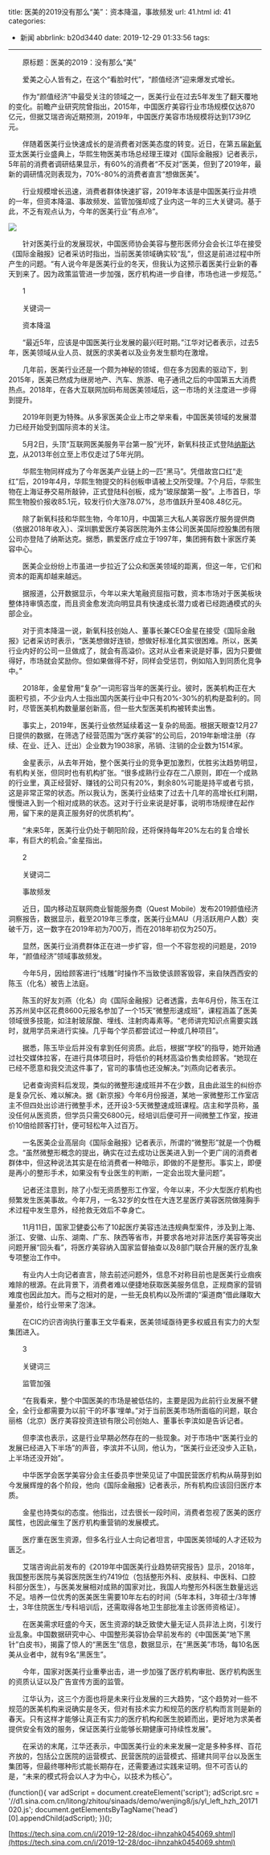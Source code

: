 title: 医美的2019没有那么“美”：资本降温，事故频发
url: 41.html
id: 41
categories:
  - 新闻
abbrlink: b20d3440
date: 2019-12-29 01:33:56
tags:
---

　　原标题：医美的2019：没有那么“美”

　　爱美之心人皆有之，在这个“看脸时代”，“颜值经济”迎来爆发式增长。

　　作为“颜值经济”中最受关注的领域之一，医美行业在过去5年发生了翻天覆地的变化。前瞻产业研究院曾指出，2015年，中国医疗美容行业市场规模仅达870亿元，但据艾瑞咨询近期预测，2019年，中国医疗美容市场规模将达到1739亿元。

　　伴随着医美行业快速成长的是消费者对医美态度的转变。近日，在第五届[新氧](http://stock.finance.sina.com.cn/usstock/quotes/SY.html)亚太医美行业盛典上，华熙生物医美市场总经理王璨对《国际金融报》记者表示，5年前的消费者调研结果显示，有60%的消费者“不反对”医美，但到了2019年，最新的调研情况则表现为，70%-80%的消费者直言“想做医美”。

　　行业规模增长迅速，消费者群体快速扩容，2019年本该是中国医美行业井喷的一年，但资本降温、事故频发、监管加强却成了业内这一年的三大关键词。基于此，不乏有观点认为，今年的医美行业“有点冷”。

![](http://n.sinaimg.cn/tech/transform/116/w550h366/20191228/a0d8-imfiehq9910623.jpg)

　　针对医美行业的发展现状，中国医师协会美容与整形医师分会会长江华在接受《国际金融报》记者采访时指出，当前医美领域确实较“乱”，但这是前进过程中所产生的问题。“有人说今年是医美行业的冬天，但我认为这预示着医美行业新的春天到来了。因为政策监管进一步加强，医疗机构进一步自律，市场也进一步规范。”

　　1

　　关键词一

　　资本降温

　　“最近5年，应该是中国医美行业发展的最兴旺时期。”江华对记者表示，过去5年，医美领域从业人员、就医的求美者以及业务发生额均在激增。

　　几年前，医美行业还是一个颇为神秘的领域，但在多方因素的驱动下，到2015年，医美已然成为继房地产、汽车、旅游、电子通讯之后的中国第五大消费热点。2018年，在各大互联网加码布局医美领域后，这一市场的关注度进一步得到提升。

　　2019年则更为特殊。从多家医美企业上市之举来看，中国医美领域的发展潜力已经开始受到国际资本的关注。

　　5月2日，头顶“互联网医美服务平台第一股”光环，新氧科技正式登陆[纳斯达克](http://stock.finance.sina.com.cn/usstock/quotes/.IXIC.html)，从2013年创立至上市仅走过了5年光阴。

　　华熙生物同样成为了今年医美产业链上的一匹“黑马”。凭借故宫口红“走红”后，2019年4月，华熙生物提交的科创板申请被上交所受理。7个月后，华熙生物在上海证券交易所敲钟，正式登陆科创板，成为“玻尿酸第一股”。上市首日，华熙生物股价报收85.1元，较发行价大涨78.07%，总市值跃升至408.48亿元。

　　除了新氧科技和华熙生物，今年10月，中国第三大私人美容医疗服务提供商（依据2018年收入）、深圳鹏爱医疗美容医院海外主体公司医美国际控股集团有限公司亦登陆了纳斯达克。据悉，鹏爱医疗成立于1997年，集团拥有数十家医疗美容中心。

　　医美企业纷纷上市虽进一步拉近了公众和医美领域的距离，但这一年，它们和资本的距离却越来越远。

　　据报道，公开数据显示，今年以来大笔融资屈指可数，资本市场对于医美板块整体持审慎态度，而且资金愈发流向明显具有快速成长潜力或者已经跑通模式的头部企业。

　　对于资本降温一说，新氧科技创始人、董事长兼CEO金星在接受《国际金融报》记者采访时表示，“医美想做好连锁，想做好标准化其实很困难。所以，医美行业内好的公司一旦做成了，就会有高溢价。这对从业者来说是好事，因为只要做得好，市场就会奖励你。但如果做得不好，同样会受惩罚，例如陷入到同质化竞争中。”

　　2018年，金星曾用“复杂”一词形容当年的医美行业。彼时，医美机构正在大面积亏损，不少业内人士指出国内医美行业中只有20%-30%的机构是盈利的。同时，尽管医美机构数量屡创新高，但一些大型医美机构被转卖出售。

　　事实上，2019年，医美行业依然延续着这一复杂的局面。根据天眼查12月27日提供的数据，在筛选了经营范围为“医疗美容”的公司后，2019年新增注册（存续、在业、迁入、迁出）企业数为19038家，吊销、注销的企业数为1514家。

　　金星表示，从去年开始，整个医美行业的竞争更加激烈，优胜劣汰趋势明显，有机构关张，但同时也有机构扩张。“很多成熟行业存在二八原则，即在一个成熟的行业里，真正经营好、赚钱的公司只有20%，剩余80%可能是持平或者亏损，这是非常正常的状态。所以我认为，医美行业结束了过去十几年的高增长红利期，慢慢进入到一个相对成熟的状态。这对于行业来说是好事，说明市场规律在起作用，留下来的是真正服务好的优质机构”。

　　“未来5年，医美行业仍处于朝阳阶段，还将保持每年20%左右的复合增长率，有巨大的机会。”金星指出。

　　2

　　关键词二

　　事故频发

　　近日，国内移动互联网商业智能服务商（Quest Mobile）发布2019颜值经济洞察报告，数据显示，截至2019年三季度，医美行业MAU（月活跃用户人数）突破千万，这一数字在2019年初为700万，而在2018年初仅为250万。

　　显然，医美行业消费群体正在进一步扩容，但一个不容忽视的问题是，2019年，“颜值经济”领域事故频发。

　　今年5月，因给顾客进行“线雕”时操作不当致使该顾客毁容，来自陕西西安的陈玉（化名）被告上法庭。

　　陈玉的好友刘燕（化名）向《国际金融报》记者透露，去年6月份，陈玉在江苏苏州吴中区花费8600元报名参加了一个15天“微整形速成班”，课程涵盖了医美领域很多技能，如注射玻尿酸、埋线、注射肉毒素等。“老师讲完知识点需要实践时，就用学员来进行实操。几乎每个学员都尝试过一种或几种项目”。

　　据悉，陈玉毕业后并没有拿到任何资质。此后，根据“学校”的指导，她开始通过社交媒体拉客，在进行具体项目时，将低价的耗材高溢价售卖给顾客。“她现在已经不愿意和我交流这件事了，官司的事情也还没解决。”刘燕向记者表示。

　　记者查询资料后发现，类似的微整形速成班并不在少数，且由此滋生的纠纷亦是复杂冗长、难以解决。据《新京报》今年6月份报道，某地一家微整形工作室店主不但四处出诊进行微整手术，还开设3-5天微整速成班课程。店主和学员称，虽没任何从医资质，但学员只需交6800元，经培训后便可开一间微整工作室，按进价10倍给顾客打针，便可轻松年入过百万。

　　一名医美企业高层向《国际金融报》记者表示，所谓的“微整形”就是一个伪概念。“虽然微整形概念的提出，确实在过去成功让医美进入到一个更广阔的消费者群体中，但这种说法其实是在给消费者一种暗示，即做的不是整形。事实上，即便是再小的整形手术，如果没有专业医生的判断，一定会出现大量问题”。

　　记者还注意到，除了小型无资质整形工作室，今年以来，不少大型医疗机构也频繁发生医美事故。今年7月，一名32岁的女性在大连艺星医疗美容医院做隆胸手术过程中发生意外，经抢救无效后不幸身亡。

　　11月11日，国家卫健委公布了10起医疗美容违法违规典型案件，涉及到上海、浙江、安徽、山东、湖南、广东、陕西等省市，并要求各地对非法医疗美容等突出问题开展“回头看”，将医疗美容纳入国家监督抽查以及8部门联合开展的医疗乱象专项整治工作中。

　　有业内人士向记者直言，除去前述问题外，信息不对称目前也是医美行业痼疾难除的根源。在此背景下，消费者难以便捷地获取医美服务信息，正规商家的营销难度也因此加大。而与之相对的是，一些无良机构以及所谓的“渠道商”借此赚取大量差价，给行业带来了泡沫。

　　在CIC灼识咨询执行董事王文华看来，医美领域亟待更多权威且有实力的大型集团进入。

　　3

　　关键词三

　　监管加强

　　“在我看来，整个中国医美的市场是被低估的，主要是因为此前行业发展不健全，全行业都需要为以前‘干的坏事’埋单。”对于当前医美市场所面临的问题，联合丽格（北京）医疗美容投资连锁有限公司创始人、董事长李滨如是告诉记者。

　　但李滨也表示，这是行业早期必然存在的一些现象。对于市场中“医美行业的发展已经进入下半场”的声音，李滨并不认同，他认为，“医美行业还没步入正轨，上半场还没开始”。

　　中华医学会医学美容分会主任委员李世荣见证了中国民营医疗机构从萌芽到如今发展辉煌的各个阶段，他向《国际金融报》记者表示，所有机构应该回归医疗本质。

　　金星也持类似的态度。他指出，过去很长一段时间，消费者忽视了医美的医疗属性，也因此催生了医疗机构重营销的发展模式。

　　医疗重在医生资源，但多名行业人士向记者坦言，中国医美领域的人才还较为匮乏。

　　艾瑞咨询此前发布的《2019年中国医美行业趋势研究报告》显示，2018年，我国整形医院与美容医院医生约7419位（包括整形外科、皮肤科、中医科、口腔科部分医生），与医美发展相对成熟的国家对比，我国人均整形外科医生数量远远不足。培养一位优秀的医美医生需要10年左右的时间（5年本科，3年硕士/3年博士，3年住院医生/专科培训后，还需取得各地卫生部批准主诊医师资格证）。

　　在医美需求旺盛的今天，医生资源的缺乏致使大量无证人员非法上岗，引发行业乱象。中国数据研究中心、中国整形美容协会早前发布的《中国医美“地下黑针”白皮书》，揭露了惊人的“黑医生”信息，数据显示，在“黑医美”市场，每10名医美从业者中，就有9名“黑医生”。

　　今年，国家对医美行业重拳出击，进一步加强了医疗机构审批、医疗机构医生的资质认证以及广告宣传方面的监管。

　　江华认为，这三个方面也将是未来行业发展的三大趋势，“这个趋势对一些不规范的医美机构来说确实是冬天，但对有技术实力和规范的医疗机构而言则是新的春天。只有这样才能够让真正有实力的医疗机构和医生脱颖而出，更好地为求美者提供安全有效的服务，保证医美行业能够长期健康可持续性发展”。

　　在采访的末尾，江华还表示，中国医美行业的未来发展一定是多种多样、百花齐放的，包括公立医院的运营模式、民营医院的运营模式、搭建共同平台以及医生集团等，但最终哪种形式能长期存在，还需要通过实践来证明。但不可否认的是，“未来的模式将会以人才为中心，以技术为核心”。

(function(){ var adScript = document.createElement('script'); adScript.src = '//d1.sina.com.cn/litong/zhitou/sinaads/demo/wenjing8/js/yl\_left\_hzh_20171020.js'; document.getElementsByTagName('head')\[0\].appendChild(adScript); })();

[https://tech.sina.com.cn/i/2019-12-28/doc-iihnzahk0454069.shtml](https://tech.sina.com.cn/i/2019-12-28/doc-iihnzahk0454069.shtml)